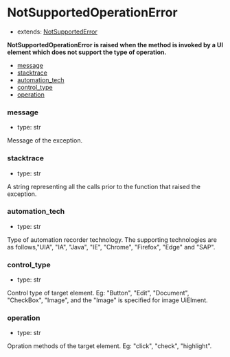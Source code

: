 # NotSupportedOperationError

- extends: [NotSupportedError](./doc/api/python/exceptions/notsupportederror.md)

**NotSupportedOperationError is raised when the method is invoked by a UI element which does not support the type of operation.**

- [message](#message)
- [stacktrace](#stacktrace)
- [automation_tech](#automationtech)
- [control_type](#controltype)
- [operation](#operation)


### message
- type: str

Message of the exception.


### stacktrace
- type: str

A string representing all the calls prior to the function that raised the exception.

### automation_tech
- type: str

Type of automation recorder technology. The supporting technologies are as follows,"UIA", "IA", "Java", "IE", "Chrome", "Firefox", "Edge" and "SAP".

### control_type
- type: str

Control type of target element. Eg: "Button", "Edit", "Document", "CheckBox", "Image", and the "Image" is specified for image UiElment.

### operation
- type: str

Opration methods of the target element. Eg: "click", "check", "highlight".